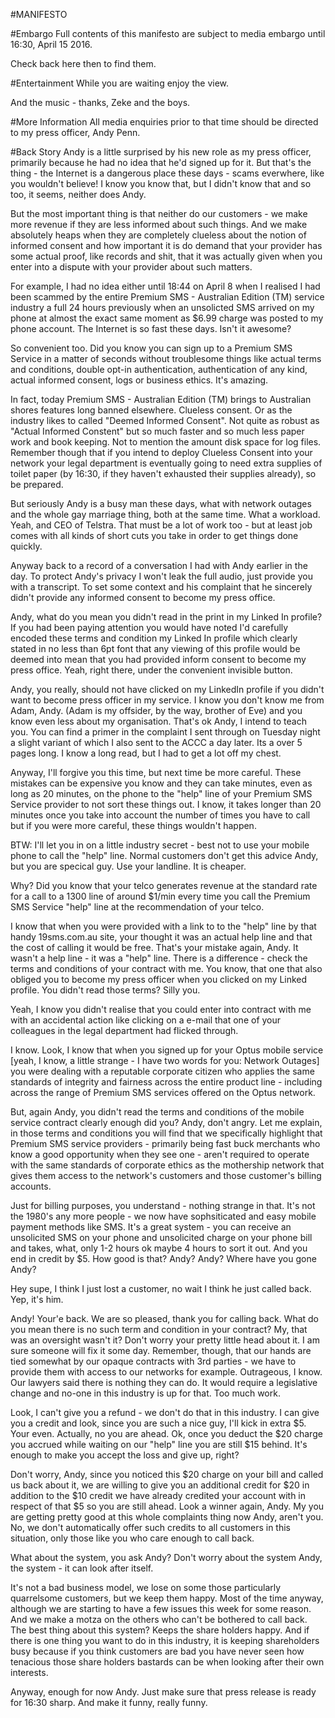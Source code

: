 #MANIFESTO

#Embargo
Full contents of this manifesto are subject to media embargo until 16:30, April 15 2016.

Check back here then to find them.

#Entertainment
While you are waiting enjoy the view.

And the music - thanks, Zeke and the boys.

#More Information
All media enquiries prior to that time should be directed to
my press officer, Andy Penn.

#Back Story
Andy is a little surprised by his new role as my press officer, primarily
because he had no idea that he'd signed up for it. But that's the thing -
the Internet is a dangerous place these days - scams everwhere, like you
wouldn't believe! I know you know that, but I didn't know that and so too, it seems,
neither does Andy.

But the most important thing is that neither do our customers -
we make more revenue if they are less informed about such things.
And we make absolutely heaps when they are completely clueless about the notion of
informed consent and how important it is do demand that your provider has some
actual proof, like records and shit, that it was actually given when you
enter into a dispute with your provider about such matters.

For example, I had no idea either until 18:44 on April 8 when
I realised I had been scammed by the entire Premium SMS - Australian
Edition (TM) service industry a full 24 hours previously when an unsolicted SMS
arrived on my phone at almost the exact same moment as $6.99 charge was
posted to my phone account. The Internet is so fast these days. Isn't it awesome?

So convenient too. Did you know you can sign up to a Premium SMS Service in a matter of
seconds without troublesome things like actual terms and conditions, double opt-in
authentication, authentication of any kind, actual informed consent, logs or business ethics.
It's amazing.

In fact, today Premium SMS - Australian Edition (TM) brings to Australian shores
features long banned elsewhere. Clueless consent. Or as the industry likes
to called "Deemed Informed Consent". Not quite as robust as "Actual Informed Constent"
but so much faster and so much less paper work and book keeping. Not to mention
the amount disk space for log files. Remember though that if you intend to deploy
Clueless Consent into your network your legal department is eventually going
to need extra supplies of toilet paper (by 16:30, if they haven't exhausted their supplies already),
so be prepared.

But seriously Andy is a busy man these days, what with network outages and the whole gay marriage thing, both at the same time. What a workload. Yeah, and CEO of Telstra. That must be a lot of work too - but at least job comes with all kinds of short cuts you take in order to get things done quickly.

Anyway back to a record of a conversation I had with Andy earlier in the day. To protect
Andy's privacy I won't leak the full audio, just provide you with a transcript. To set
some context and his complaint that he sincerely didn't provide any informed
consent to become my press office.

Andy, what do you mean you didn't read in the print in my Linked In profile? If you had been
paying attention you would have noted I'd carefully encoded these terms and condition
my Linked In profile which clearly stated in no less than 6pt font that any viewing of this profile would be deemed into mean that you had provided inform consent to become my press office. Yeah, right there,
under the convenient invisible button.

Andy, you really, should not have clicked on my LinkedIn profile if you didn't want to become
press officer in my service. I know you don't know me from Adam, Andy. (Adam is my offsider, by the way, brother of Eve) and you know even less about my organisation. That's ok Andy, I intend to teach you. You can find a primer in the complaint I sent through on Tuesday night a slight variant of which I also sent to the ACCC a day later. Its a over 5 pages long. I know a long read, but I had to get a lot off my chest.

Anyway, I'll forgive you this time, but next time be more careful. These mistakes can be expensive you
know and they can take minutes, even as long as 20 minutes, on the phone to the
"help" line of your Premium SMS Service provider to not sort these things out. I know, it takes longer
than 20 minutes once you take into account the number of times you have to call but if you were more
careful, these things wouldn't happen.

BTW: I'll let you in on a little industry secret - best not to use your mobile phone to call the
"help" line. Normal customers don't get this advice Andy, but you are specical guy. Use your
landline. It is cheaper.

Why? Did you know that your telco generates revenue at the standard rate for a call to a 1300 line of
around $1/min every time you call the Premium SMS Service "help" line at the recommendation
of your telco.

I know that when you were provided with a link to to the "help" line by that handy 19sms.com.au site,
your thought it was an actual help line and that the cost of calling it would be free. That's your mistake again, Andy. It wasn't a help line - it was a "help" line. There is a difference - check the terms and conditions of your contract with me. You know, that one that also obliged you to become
my press officer when you clicked on my Linked profile. You didn't read those terms? Silly you.

Yeah, I know you didn't realise that you could enter into contract with me
with an accidental action like clicking on a e-mail that one of your colleagues
in the legal department had flicked through.

I know. Look, I know that when you signed up for your Optus mobile service [yeah, I know, a little strange - I have two words for you: Network Outages] you were dealing with a reputable
corporate citizen who applies the same standards of integrity and fairness across
the entire product line - including across the range of Premium SMS services offered on
the Optus network.

But, again Andy, you didn't read the terms and conditions of the mobile
service contract clearly enough did you? Andy, don't angry. Let me explain,
in those terms and conditions you will find that we specifically highlight
that Premium SMS service providers - primarily being fast buck merchants who know a good opportunity when they see one - aren't required to operate with the same standards of corporate ethics as the mothership network that gives them access to the network's customers and those customer's billing accounts.

Just for billing purposes, you understand - nothing strange in that. It's not the 1980's any more people -
we now have sophsiticated and easy mobile payment methods like SMS. It's a great system - you can receive an unsolicited SMS on your phone and unsolicited charge on your phone bill and takes, what, only 1-2 hours
ok maybe 4 hours to sort it out. And you end in credit by $5. How good is that? Andy? Andy? Where have you
gone Andy?

Hey supe, I think I just lost a customer, no wait I think he just called back. Yep, it's him.

Andy! Your'e back. We are so pleased, thank you for calling back.
What do you mean there is no such term and condition in your contract? My, that was
an oversight wasn't it? Don't worry your pretty little head about it. I am sure someone will
fix it some day. Remember, though, that our hands are tied somewhat by our opaque contracts
with 3rd parties - we have to provide them with access to our networks for example.
Outrageous, I know. Our lawyers said there is nothing they can do. It would require a legislative change
and no-one in this industry is up for that. Too much work.

Look, I can't give you a refund - we don't do that in this industry. I can give you a
credit and look, since you are such a nice guy, I'll kick in extra $5. Your even. Actually, no you are ahead.
Ok, once you deduct the $20 charge you accrued while waiting on our "help" line
you are still $15 behind. It's enough to make you accept the loss and give up, right?

Don't worry, Andy, since you noticed this $20 charge on your bill and called
us back about it, we are willing to give you an additional credit for $20 in addition to
the $10 credit we have already credited your account with in respect of
that $5 so you are still ahead. Look a winner again, Andy. My you are getting pretty good at this
whole complaints thing now Andy, aren't you. No, we don't automatically offer such credits to all customers in this situation, only those like you who care enough to call back.

What about the system, you ask Andy? Don't worry about the system Andy, the system - it can look after itself.

It's not a bad business model, we lose on some those particularly quarrelsome customers, but we keep them happy. Most of the time anyway, although we are starting to have a few issues this week for some reason. And we make a motza on the others who can't be bothered to call back. The best thing about this system? Keeps the share holders happy. And if there is one thing you want to do in this industry, it is keeping shareholders busy because if you think customers are bad you have never seen how tenacious those share holders bastards can be when looking after their own interests.

Anyway, enough for now Andy. Just make sure that press release is ready for 16:30 sharp. And make it funny, really funny.